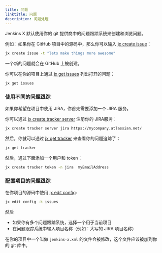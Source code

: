 ```yaml
---
title: 问题
linktitle: 问题
description: 问题处理
---
```



Jenkins X 默认使用你的 git 提供商中的问题跟踪系统来创建和浏览问题。

例如：如果你在 GitHub 项目中的源码中，那么你可以输入 [jx create issue](/commands/jx_create_issue/)：

```sh
jx create issue -t "lets make things more awesome"
```

一个新的问题就会在 GitHub 上被创建。

你可以在你的项目上通过 [jx get issues](/commands/jx_get_issues/) 列出打开的问题：

```sh
jx get issues
```

### 使用不同的问题跟踪

如果你希望在项目中使用 JIRA，你首先需要添加一个 JIRA 服务。

你可以通过 [jx create tracker server](/commands/jx_create_tracker_server/) 注册你的 JIRA服务：

```sh
jx create tracker server jira https://mycompany.atlassian.net/
```

然后，你就可以通过 [jx get tracker](/commands/jx_get_tracker/) 来查看你的问题追踪了：

```sh
jx get tracker
```

然后，通过下面添加一个用户和 token：

```sh
jx create tracker token -n jira  myEmailAddress
```

### 配置项目的问题跟踪

在你项目的源码中使用 [jx edit config](/commands/jx_edit_config/):

```sh
jx edit config -k issues
```

然后

* 如果你有多个问题跟踪系统，选择一个用于当前项目
* 在问题跟踪系统中输入项目名称（例如：大写的 JIRA 项目名称）

在你的项目中一个叫做 `jenkins-x.xml` 的文件会被修改，这个文件应该被加到你的 git 库中。







